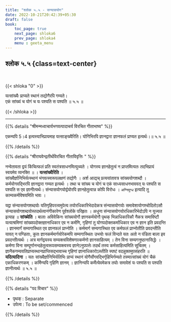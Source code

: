 ```yaml
---
title: "श्लोक ५.५ - सन्यासयोग"
date: 2022-10-21T20:42:39+05:30
draft: false
book:
    toc_page: true
    next_page: shloka6
    prev_page: shloka4
    menu : geeta_menu
---
```




## श्लोक ५.५ {class=text-center}

<br/>

{{< shloka  "0"  >}}

यत्सांख्यैः प्राप्यते स्थानं तद्योगैरपि गम्यते।  
एकं सांख्यं च योगं च यः पश्यति स पश्यति ॥ ५.५ ॥

{{< /shloka >}}

---


{{% details "श्रीमन्मध्वाचार्यभगवत्पादाचर्य विरचित  गीताभाष्य" %}}

एकम्यपि 5।4 इत्यस्याभिप्रायमाह यत्साङ्ख्यैरिति। 
योगिभिरपि ज्ञानद्वारा ज्ञानफलं प्राप्यत इत्यर्थः।॥ ५.५ ॥

{{% /details %}}



{{% details "श्रीराघवेन्द्रतीर्थविरचित गीताविवृत्तिः " %}}

नन्वेतावता द्वयं किंचित्फलं प्रति स्वतंत्रसाधनमित्युच्यते । 
योगस्य ज्ञानहेतुत्वं न प्राप्तमित्यतः तदभिप्रायं स्वयमेव व्यनक्ति ॥ 
। **यत्सांख्यैरिति** ।  
सांख्यैर्ज्ञानिभिर्यत्स्थानं भंगवत्स्वरूपलक्षणं तद्योगैः । 
अर्श आद्यच् प्रत्ययांतावत्र सांख्ययोगशब्दौ । 
कर्मयोगवद्भिरपि ज्ञानद्वारा गम्यत इत्यर्थः । तथा च सांख्य
च योगं च एकं साध्यसाधनभाववत्‌ यः पश्यति स पश्यति 
स एव ज्ञानीत्यर्थः। संन्यासयोगयोर्द्वयोरपि ज्ञानहेतुत्वान्न कोपि 
विरोधः । `अग्निमुग्ध` इत्यादि तु काम्यकर्मविषयमिति भावः ।   

यद्वा संन्यासयोगशब्दयोः यतिगृहिपरत्वमुपेत्य
तयोरधिकारिभेदादेकत्र संन्यासयोगयोः समावेशायोगश्चोदितोऽसौ 
संन्यासयोगशब्दयोस्तदर्थत्वानंगीकारेण पूर्वश्लोके परिहृतः । 
अधुना संन्यासयोगयोरधिकारिभेदोऽपि न युज्यत इत्याह ॥ **सांख्येति** । 
बालाः अविवेकिनः सांख्ययोगौ ज्ञानकर्मयोगौ पृथक्‌ 
भिन्नाधिकारिकौ नैकत्र समाविष्टौ यत्याश्रमिणां 
सांख्यपदोक्तज्ञानाधिकार एव न कर्मणि, गृहिणां तु
योगपदोक्तकर्माधिकार एव न ज्ञान इति प्रवदन्ति । ज्ञानमार्गं 
सम्यगास्थित एव ज्ञानफलं  प्राप्नोति । 
कर्ममार्ग सम्यगास्थित एव कर्मफलं प्राप्नोतीति
प्रवदन्तीति यावत्‌ न पण्डिताः, 
कुतः ज्ञानकर्ममार्गयोरेकमपि सम्यगास्थितः
उभयोः फलं विन्दते यतः अतो न पंडिता बाला इव प्रवदन्तीत्यर्थः । 
अत्र मार्गद्वयस्य सम्यक्त्वविशेषणात्कर्मणो ज्ञानसाहित्यम्‌ । तेन विना
सम्यगनुष्ठानासिद्धेः । कर्मणा विना 
सम्पूर्णानन्दहेतुत्वरूपसम्यक्त्वस्य ज्ञानेऽनुपपत्तेः तदर्थं तस्य 
कर्मसाहित्यमिति सूचितम्‌ ।
ज्ञानैकगम्ययतिप्राप्यस्थानप्राप्तिसद्भावाच्च गृहिणां 
ज्ञानाधिकारोऽस्तीति स्पष्टं
वदन्नुक्तमुपसंहरति ॥ **यदित्यादिना** । 
यतः सांख्यैर्ज्ञानिभिर्यतिभिः प्राप्यं
स्थानं योगैर्योगवद्भिर्गृहिभिर्गम्यते तस्मात्सांख्यं योगं चैकं 
एकाधिकरणकम्‌ । कर्मिण्यपि गृहिणि ज्ञानम्‌ । 
ज्ञानिन्यपि कर्मेत्येवमेकत्र तयोः समावेशं यः
पश्यति स पश्यति ज्ञानीत्यर्थः ॥ ५.५ ॥



{{% /details %}}


{{% details "पद विचार" %}}

- पृथक्‌ : Separate
- उपेत्य : To be set/commenced

{{% /details %}}
